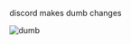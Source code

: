 discord makes dumb changes


![   dumb](https://github.com/yw1zard/yw1zard.github.io/assets/77034355/43135bda-5e12-41f0-bba0-7134a8eaf2f8)
